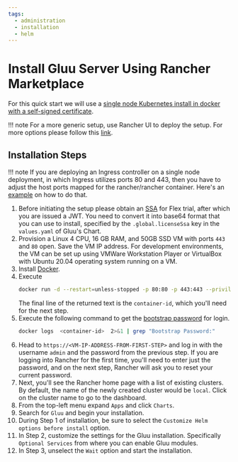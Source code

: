 ```yaml
---
tags:
  - administration
  - installation
  - helm
---
```


# Install Gluu Server Using Rancher Marketplace

For this quick start we will use a [single node Kubernetes install in docker with a self-signed certificate](https://ranchermanager.docs.rancher.com/pages-for-subheaders/rancher-on-a-single-node-with-docker).

!!! note
    For a more generic setup, use Rancher UI to deploy the setup. For more options please follow this [link](https://ranchermanager.docs.rancher.com/pages-for-subheaders/installation-and-upgrade).


## Installation Steps
!!! note
    If you are deploying an Ingress controller on a single node deployment, in which Ingress utilizes ports 80 and 443, then you have to adjust the host ports mapped for the rancher/rancher container. 
    Here's an [example](https://ranchermanager.docs.rancher.com/reference-guides/single-node-rancher-in-docker/advanced-options#running-rancherrancher-and-rancherrancher-agent-on-the-same-node) on how to do that. 

1. Before initiating the setup please obtain an [SSA](../../install/software-statements/ssa.md) for Flex trial, after which you are issued a JWT. You need to convert it into base64 format that you can use to install, specified by the `.global.licenseSsa` key in the `values.yaml` of Gluu's Chart.
2. Provision a Linux 4 CPU, 16 GB RAM, and 50GB SSD VM with ports `443` and `80` open. Save the VM IP address. For development environments, the VM can be set up using VMWare Workstation Player or VirtualBox with Ubuntu 20.04 operating system running on a VM.
3. Install [Docker](https://docs.docker.com/engine/install/).
4. Execute
    ```bash
    docker run -d --restart=unless-stopped -p 80:80 -p 443:443 --privileged rancher/rancher:latest
    ```
   The final line of the returned text is the `container-id`, which you'll need for the next step.
5. Execute the following command to get the [bootstrap password](https://ranchermanager.docs.rancher.com/getting-started/installation-and-upgrade/resources/bootstrap-password#specifying-the-bootstrap-password-in-docker-installs) for login.
    ```bash
    docker logs  <container-id>  2>&1 | grep "Bootstrap Password:"
    ```
6. Head to `https://<VM-IP-ADDRESS-FROM-FIRST-STEP>` and log in with the username `admin` and the password from the previous step. If you are logging into Rancher for the first time, you'll need to enter just the password, and on the next step, Rancher will ask you to reset your current password.
7. Next, you'll see the Rancher home page with a list of existing clusters. By default, the name of the newly created cluster would be `local`. Click on the cluster name to go to the dashboard.
8. From the top-left menu expand `Apps` and click `Charts`.
9. Search for `Gluu` and begin your installation.
10. During Step 1 of installation, be sure to select the `Customize Helm options before install` option.
11. In Step 2, customize the settings for the Gluu installation. Specifically `Optional Services` from where you can enable Gluu modules.
12. In Step 3, unselect the `Wait` option and start the installation.

